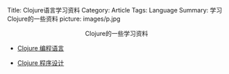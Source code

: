 Title: Clojure语言学习资料
Category: Article
Tags: Language
Summary: 学习Clojure的一些资料
picture: images/p.jpg

<center>Clojure的一些学习资料</center>

* [Clojure 编程语言](http://www.ibm.com/developerworks/cn/opensource/os-eclipse-clojure/)

* [Clojure 程序设计](http://item.jd.com/11204252.html)
